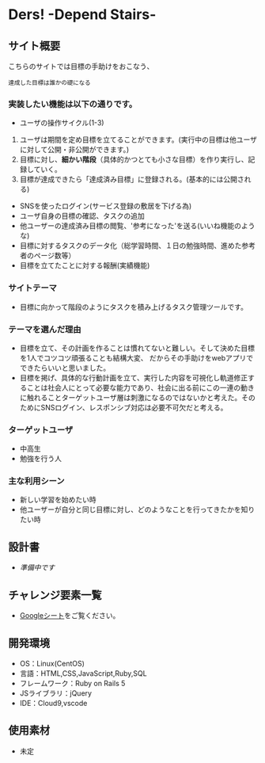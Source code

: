 # Ders! -Depend Stairs-

## サイト概要
こちらのサイトでは目標の手助けをおこなう、
```
達成した目標は誰かの礎になる
```
### 実装したい機能は以下の通りです。
- ユーザの操作サイクル(1-3)
1. ユーザは期間を定め目標を立てることができます。(実行中の目標は他ユーザに対して公開・非公開ができます。)
2. 目標に対し、**細かい階段**（具体的かつとても小さな目標）を作り実行し、記録していく。
3. 目標が達成できたら「達成済み目標」に登録される。(基本的には公開される)

- SNSを使ったログイン(サービス登録の敷居を下げる為)
- ユーザ自身の目標の確認、タスクの追加
- 他ユーザーの達成済み目標の閲覧、'参考になった'を送る(いいね機能のような)
- 目標に対するタスクのデータ化（総学習時間、１日の勉強時間、進めた参考者のページ数等）
- 目標を立てたことに対する報酬(実績機能)

### サイトテーマ
- 目標に向かって階段のようにタスクを積み上げるタスク管理ツールです。

### テーマを選んだ理由
- 目標を立て、その計画を作ることは慣れてないと難しい。そして決めた目標を1人でコツコツ頑張ることも結構大変、
だからその手助けをwebアプリでできたらいいと思いました。
- 目標を掲げ、具体的な行動計画を立て、実行した内容を可視化し軌道修正することは社会人にとって必要な能力であり、社会に出る前にこの一連の動きに触れることターゲットユーザ層は刺激になるのではないかと考えた。そのためにSNSログイン、レスポンシブ対応は必要不可欠だと考える。

### ターゲットユーザ
- 中高生
- 勉強を行う人

### 主な利用シーン
- 新しい学習を始めたい時
- 他ユーザーが自分と同じ目標に対し、どのようなことを行ってきたかを知りたい時

## 設計書
- *準備中です*

## チャレンジ要素一覧
- [Googleシート](https://docs.google.com/spreadsheets/d/1m05_g1JO88K2z_ncjIdxV7_m-uhkwuhD6ZGa9sCk_MA)をご覧ください。

## 開発環境
- OS：Linux(CentOS)
- 言語：HTML,CSS,JavaScript,Ruby,SQL
- フレームワーク：Ruby on Rails 5
- JSライブラリ：jQuery
- IDE：Cloud9,vscode

## 使用素材
- 未定